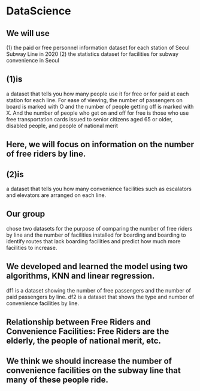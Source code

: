 # DataScience
## We will use 
(1) the paid or free personnel information dataset for each station of Seoul Subway Line in 2020
(2) the statistics dataset for facilities for subway convenience in Seoul
## (1)is
a dataset that tells you how many people use it for free or for paid at each station for each line.
For ease of viewing, the number of passengers on board is marked with O and the number of people getting off is marked with X.
And the number of people who get on and off for free is those who use free transportation cards issued to senior citizens aged 65 or older, disabled people, and people of national merit
## Here, we will focus on information on the number of free riders by line.
## (2)is
a dataset that tells you how many convenience facilities such as escalators and elevators are arranged on each line.

## Our group 
chose two datasets for the purpose of comparing the number of free riders by line and the number of facilities installed for boarding and boarding to identify routes that lack boarding facilities and predict how much more facilities to increase.

## We developed and learned the model using two algorithms, KNN and linear regression.
df1 is a dataset showing the number of free passengers and the number of paid passengers by line.
df2 is a dataset that shows the type and number of convenience facilities by line.

## Relationship between Free Riders and Convenience Facilities: Free Riders are the elderly, the people of national merit, etc.
## We think we should increase the number of convenience facilities on the subway line that many of these people ride.
